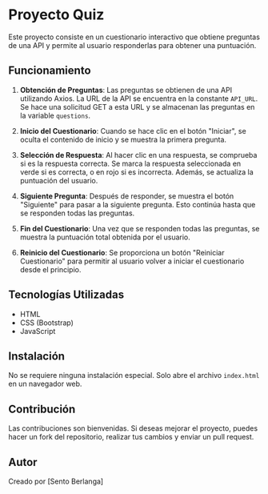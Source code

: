 # Proyecto Quiz

Este proyecto consiste en un cuestionario interactivo que obtiene preguntas de una API y permite al usuario responderlas para obtener una puntuación.

## Funcionamiento

1. **Obtención de Preguntas**: Las preguntas se obtienen de una API utilizando Axios. La URL de la API se encuentra en la constante `API_URL`. Se hace una solicitud GET a esta URL y se almacenan las preguntas en la variable `questions`.

2. **Inicio del Cuestionario**: Cuando se hace clic en el botón "Iniciar", se oculta el contenido de inicio y se muestra la primera pregunta.

3. **Selección de Respuesta**: Al hacer clic en una respuesta, se comprueba si es la respuesta correcta. Se marca la respuesta seleccionada en verde si es correcta, o en rojo si es incorrecta. Además, se actualiza la puntuación del usuario.

4. **Siguiente Pregunta**: Después de responder, se muestra el botón "Siguiente" para pasar a la siguiente pregunta. Esto continúa hasta que se responden todas las preguntas.

5. **Fin del Cuestionario**: Una vez que se responden todas las preguntas, se muestra la puntuación total obtenida por el usuario.

6. **Reinicio del Cuestionario**: Se proporciona un botón "Reiniciar Cuestionario" para permitir al usuario volver a iniciar el cuestionario desde el principio.

## Tecnologías Utilizadas

- HTML
- CSS (Bootstrap)
- JavaScript

## Instalación

No se requiere ninguna instalación especial. Solo abre el archivo `index.html` en un navegador web.

## Contribución

Las contribuciones son bienvenidas. Si deseas mejorar el proyecto, puedes hacer un fork del repositorio, realizar tus cambios y enviar un pull request.

## Autor

Creado por [Sento Berlanga]
